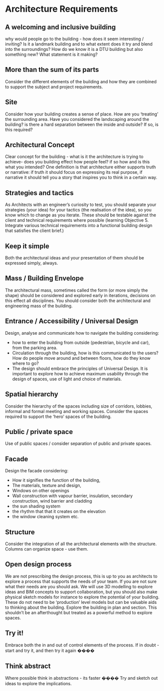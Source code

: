 # Architecture Requirements

## A welcoming and inclusive building
why would people go to the building - how does it seem interesting / inviting?
Is it a landmark building and to what extent does it try and blend into the
surroundings? How do we know it is a DTU building but also something new? What
statement is it making?

## More than the sum of its parts
Consider the different elements of the building and how they are combined to
support the subject and project requirements.

## Site
Consider how your building creates a sense of place. How are you ‘treating’
the surrounding area. Have you considered the landscaping around the building?
is there a hard separation between the inside and outside? If so, is this
required?

## Architectural Concept
Clear concept for the building - what is it the architecture is trying to
achieve- does you building effect how people feel? if so how and is this what
you intended? One definition is that architecture either supports truth or
narrative: if truth it should focus on expressing its real purpose, if
narrative it should tell you a story that inspires you to think in a certain
way.

## Strategies and tactics
As Architects with an engineer’s curiosity to test, you should separate your
strategies (your idea) for your tactics (the realisation of the idea), so you
know which to change as you iterate. These should be testable against the
client and technical requirements where possible (learning Objective 5.
Integrate various technical requirements into a functional building design
that satisfies the client brief.)

## Keep it simple
Both the architectural ideas and your presentation of them should be expressed
simply, always.

## Mass / Building Envelope
The architectural mass, sometimes called the form (or more simply the shape)
should be considered and explored early in iterations, decisions on this effect
all disciplines. You should consider both the architectural and engineering
mass of the building.

## Entrance / Accessibility / Universal Design
Design, analyse and communicate how to navigate the building considering:
* how to enter the building from outside (pedestrian, bicycle and car),
from the parking area.
* Circulation through the building, how is this communicated to the users?
How do people move around and between floors, how do they know where to
go?
* The design should embrace the principles of Universal Design. It is
important to explore how to achieve maximum usability through the design
of spaces, use of light and choice of materials.

## Spatial hierarchy
Consider the hierarchy of the spaces including size of corridors, lobbies,
informal and formal meeting and working spaces. Consider the spaces required
to support the ‘hero’ spaces of the building.

## Public / private space
Use of public spaces / consider separation of public and private spaces.

## Facade
Design the facade considering:
- How it signifies the function of the building,
- The materials, texture and design,
- Windows on other openings
- Wall construction with vapour barrier, insulation, secondary
construction, wind barrier and cladding
- the sun shading system
- the rhythm that that it creates on the elevation
- the window cleaning system etc.

## Structure
Consider the integration of all the architectural elements with the structure.
Columns can organize space - use them.

## Open design process
We are not prescribing the design process, this is up to you as architects to
explore a process that supports the needs of your team. If you are not sure
what their needs are you should ask. We will use 3D modelling to explore ideas
and BIM concepts to support collaboration, but you should also make physical
sketch models for instance to explore the potential of your building. These
do not need to be ‘production’ level models but can be valuable aids to
thinking about the building. Explore the building in plan and section. This
shouldn’t be an afterthought but treated as a powerful method to explore
spaces.

## Try it!
Embrace both the in and out of control elements of the process. If in doubt -
start and try it, and then try it again ����

## Think abstract
Where possible think in abstractions - its faster ���� Try and sketch out ideas
to explore the implications.
